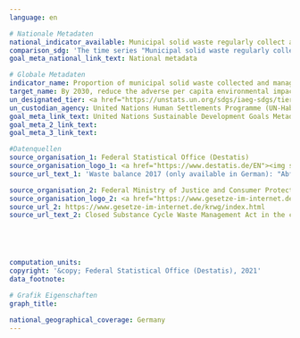 ```yaml
---
language: en

# Nationale Metadaten
national_indicator_available: Municipal solid waste regularly collect and treated <br> Total municipal solid waste generated
comparison_sdg: 'The time series "Municipal solid waste regularly collect and treated" is compliant with the global metadata. The time series "Total municipal solid waste generated" provides additional information.'
goal_meta_national_link_text: National metadata

# Globale Metadaten
indicator_name: Proportion of municipal solid waste collected and managed in controlled facilities out of total municipal waste generated, by cities
target_name: By 2030, reduce the adverse per capita environmental impact of cities, including by paying special attention to air quality and municipal and other waste management
un_designated_tier: <a href="https://unstats.un.org/sdgs/iaeg-sdgs/tier-classification/" title="Click here for more information on the UN tier classification.">Tier II</a>
un_custodian_agency: United Nations Human Settlements Programme (UN-Habitat)<br>United Nations Statistics Division (UNSD)
goal_meta_link_text: United Nations Sustainable Development Goals Metadata
goal_meta_2_link_text: 
goal_meta_3_link_text: 

#Datenquellen
source_organisation_1: Federal Statistical Office (Destatis)
source_organisation_logo_1: <a href="https://www.destatis.de/EN"><img src="https://g205sdgs.github.io/sdg-indicators/public/OrgImgEn/destatis.png" alt="Logo destatis" style="height:60px; width:148px" /></a>
source_url_text_1: 'Waste balance 2017 (only available in German): "Abfallbilanz 2017", table 1.5 to table 1.12'

source_organisation_2: Federal Ministry of Justice and Consumer Protection and the Federal Office of Justice
source_organisation_logo_2: <a href="https://www.gesetze-im-internet.de/Teilliste_translations.html"><img src="https://g205sdgs.github.io/sdg-indicators/public/OrgImgEn/bfj.png" alt="Logo bfj" style="height:60px; width:148px" /></a>
source_url_2: https://www.gesetze-im-internet.de/krwg/index.html
source_url_text_2: Closed Substance Cycle Waste Management Act in the current German version (only legally binding in this version)





computation_units: 
copyright: '&copy; Federal Statistical Office (Destatis), 2021'
data_footnote: 

# Grafik Eigenschaften
graph_title: 

national_geographical_coverage: Germany
---
```


<span></span>